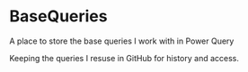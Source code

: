 # BaseQueries
A place to store the base queries I work with in Power Query 

Keeping the queries I resuse in GitHub for history and access.
